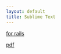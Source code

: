 ```yaml
---
layout: default
title: Sublime Text
---
```


[for rails](http://www.icicletech.com/cheat-sheets/sublime-cheat-sheet-for-ruby-and-ruby-on-rails)

[pdf](http://cdn2.icicletech.com/media/sublime-editor-cheatsheet-ruby-on-rails.pdf)